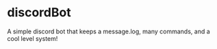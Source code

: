 # discordBot

A simple discord bot that keeps a message.log, many commands,
  and a cool level system!
